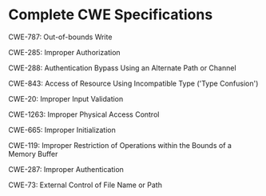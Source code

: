 

# Complete CWE Specifications

CWE-787: Out-of-bounds Write

CWE-285: Improper Authorization

CWE-288: Authentication Bypass Using an Alternate Path or Channel

CWE-843: Access of Resource Using Incompatible Type ('Type Confusion')

CWE-20: Improper Input Validation

CWE-1263: Improper Physical Access Control

CWE-665: Improper Initialization

CWE-119: Improper Restriction of Operations within the Bounds of a Memory Buffer

CWE-287: Improper Authentication

CWE-73: External Control of File Name or Path